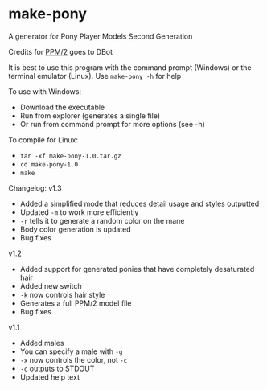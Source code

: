 # make-pony
A generator for Pony Player Models Second Generation

Credits for [PPM/2](https://git.dbot.serealia.ca/Ponyscape-open/PPM2) goes to DBot

It is best to use this program with the command prompt (Windows) or the terminal emulator (Linux).
Use `make-pony -h` for help

To use with Windows:
- Download the executable
- Run from explorer (generates a single file)
- Or run from command prompt for more options (see -h)

To compile for Linux:
- `tar -xf make-pony-1.0.tar.gz`
- `cd make-pony-1.0`
- `make`

Changelog:
v1.3
- Added a simplified mode that reduces detail usage and styles outputted
- Updated `-m` to work more efficiently
- `-r` tells it to generate a random color on the mane
- Body color generation is updated
- Bug fixes

v1.2
- Added support for generated ponies that have completely desaturated hair
- Added new switch
- `-k` now controls hair style
- Generates a full PPM/2 model file
- Bug fixes

v1.1
- Added males
- You can specify a male with `-g`
- `-x` now controls the color, not `-c`
- `-c` outputs to STDOUT
- Updated help text
